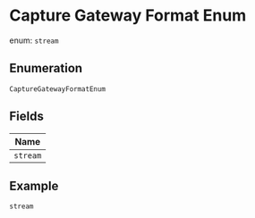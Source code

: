 
# Capture Gateway Format Enum

enum: `stream`

## Enumeration

`CaptureGatewayFormatEnum`

## Fields

| Name |
|  --- |
| `stream` |

## Example

```
stream
```

